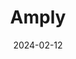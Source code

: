 ---  
layout: startup_page  
title: "Amply"  
id: "amplydiscovery.com"  
permalink: "/amplyamplydiscovery.com02122024/"  
website: "https://amplydiscovery.com/"  
funding_round: "Grant"  
funding_amount: "£1.4M"  
investors: "Innovate UK, Innosuisse"  
about: "Amply is a biotech company developing an AI-powered drug discovery platform. It uses AI to discover new therapeutics, focusing on RNAi therapy for Acute Myeloid Leukaemia and a nebulised antimicrobial product for MDR-TB. The company aims to democratize drug discovery by leveraging the power of evolution."  
markets: "Biotech, AI, Drug Discovery"  
hq: "Belfast, Northern Ireland, United Kingdom"  
founded_year: "2021"  
linkedin: "https://uk.linkedin.com/company/amply-discovery"  
twitter: ""  
instagram: ""  
facebook: ""  
crunchbase: "https://www.crunchbase.com/organization/amply"  
pitchbook: "https://pitchbook.com/profiles/company/525538-99"  

date_display: "12-Feb-2024"  
date: "2024-02-12"

# SEO Optimization  
meta_title: "Amply - Grant Funding (£1.4M)"  
meta_description: "Amply, Amply is a biotech company developing an AI-powered drug discovery platform. It uses AI to discover new therapeutics, focusing on RNAi therapy for Acu..."  
meta_keywords: "Amply, Biotech, AI, Drug Discovery, Grant funding"  
canonical_url: "https://startup.projectstartups.com/amplyamplydiscovery.com02122024/"  
---